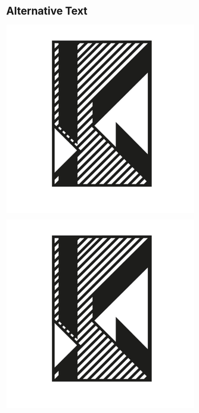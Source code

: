 # Alternative Text     
   ![a dropcap letter K on a hatched background with it's lines separated at their meeting point](01-alternative-text/k-dropcap-polivka.jpg)


<img alt="a dropcap letter K on a hatched background with it's lines separated at their meeting point" src="01-alternative-text/k-dropcap-polivka.jpg" />
